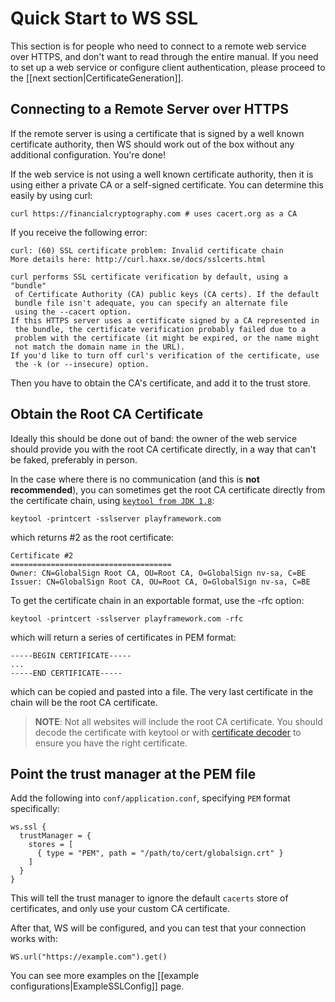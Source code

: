 # Quick Start to WS SSL

This section is for people who need to connect to a remote web service over HTTPS, and don't want to read through the entire manual.  If you need to set up a web service or configure client authentication, please proceed to the [[next section|CertificateGeneration]].

## Connecting to a Remote Server over HTTPS

If the remote server is using a certificate that is signed by a well known certificate authority, then WS should work out of the box without any additional configuration.  You're done!

If the web service is not using a well known certificate authority, then it is using either a private CA or a self-signed certificate.  You can determine this easily by using curl:

```
curl https://financialcryptography.com # uses cacert.org as a CA
```

If you receive the following error:

```
curl: (60) SSL certificate problem: Invalid certificate chain
More details here: http://curl.haxx.se/docs/sslcerts.html

curl performs SSL certificate verification by default, using a "bundle"
 of Certificate Authority (CA) public keys (CA certs). If the default
 bundle file isn't adequate, you can specify an alternate file
 using the --cacert option.
If this HTTPS server uses a certificate signed by a CA represented in
 the bundle, the certificate verification probably failed due to a
 problem with the certificate (it might be expired, or the name might
 not match the domain name in the URL).
If you'd like to turn off curl's verification of the certificate, use
 the -k (or --insecure) option.
```

Then you have to obtain the CA's certificate, and add it to the trust store.

## Obtain the Root CA Certificate

Ideally this should be done out of band: the owner of the web service should provide you with the root CA certificate directly, in a way that can't be faked, preferably in person.

In the case where there is no communication (and this is **not recommended**), you can sometimes get the root CA certificate directly from the certificate chain, using [`keytool from JDK 1.8`](http://docs.oracle.com/javase/8/docs/technotes/tools/unix/keytool.html):

```
keytool -printcert -sslserver playframework.com
```

which returns #2 as the root certificate:

```
Certificate #2
====================================
Owner: CN=GlobalSign Root CA, OU=Root CA, O=GlobalSign nv-sa, C=BE
Issuer: CN=GlobalSign Root CA, OU=Root CA, O=GlobalSign nv-sa, C=BE
```

To get the certificate chain in an exportable format, use the -rfc option:

```
keytool -printcert -sslserver playframework.com -rfc
```

which will return a series of certificates in PEM format:

```
-----BEGIN CERTIFICATE-----
...
-----END CERTIFICATE-----
```

which can be copied and pasted into a file.  The very last certificate in the chain will be the root CA certificate.

> **NOTE**: Not all websites will include the root CA certificate.  You should decode the certificate with keytool or with [certificate decoder](https://www.sslshopper.com/certificate-decoder.html) to ensure you have the right certificate.

## Point the trust manager at the PEM file

Add the following into `conf/application.conf`, specifying `PEM` format specifically:

```
ws.ssl {
  trustManager = {
    stores = [
      { type = "PEM", path = "/path/to/cert/globalsign.crt" }
    ]
  }
}
```

This will tell the trust manager to ignore the default `cacerts` store of certificates, and only use your custom CA certificate.

After that, WS will be configured, and you can test that your connection works with:

```
WS.url("https://example.com").get()
```

You can see more examples on the [[example configurations|ExampleSSLConfig]] page.

